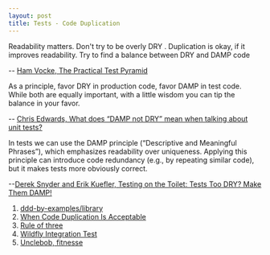 ```yaml
---
layout: post
title: Tests - Code Duplication
---
```


>
Readability matters. Don't try to be overly DRY . Duplication is okay, if it improves readability. Try to find a balance between DRY and DAMP code
>
-- [Ham Vocke, The Practical Test Pyramid](https://martinfowler.com/articles/practical-test-pyramid.html#WritingCleanTestCode)


>
As a principle, favor DRY in production code, favor DAMP in test code. While both are equally important, with a little wisdom you can tip the balance in your favor.
>
-- [Chris Edwards, What does “DAMP not DRY” mean when talking about unit tests?](https://stackoverflow.com/a/11837973)


>
In tests we can use the DAMP principle (“Descriptive and Meaningful Phrases”), which emphasizes readability over uniqueness. Applying this principle can introduce code redundancy (e.g., by repeating similar code), but it makes tests more obviously correct.
>
--[Derek Snyder and Erik Kuefler, Testing on the Toilet: Tests Too DRY? Make Them DAMP!](https://testing.googleblog.com/2019/12/testing-on-toilet-tests-too-dry-make.html)

1. [ddd-by-examples/library](https://github.com/ddd-by-examples/library/blob/master/src/integration-test/groovy/io/pillopl/library/lending/patronprofile/web/PatronProfileControllerIT.java)
2. [When Code Duplication Is Acceptable](https://hackernoon.com/when-code-duplication-is-acceptable-51ce33ecd0f5)
3. [Rule of three](https://en.wikipedia.org/wiki/Rule_of_three_(computer_programming))
4. [Wildfly Integration Test](https://github.com/wildfly/wildfly/blob/master/testsuite/integration/web/src/test/java/org/jboss/as/test/integration/web/sharedsession/SharedSessionTestCase.java)
5. [Unclebob, fitnesse](https://github.com/unclebob/fitnesse/blob/master/test/fitnesse/http/RequestTest.java)